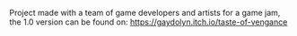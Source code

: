 Project made with a team of game developers and artists for a game jam, the 1.0 version can be found on: https://gaydolyn.itch.io/taste-of-vengance
